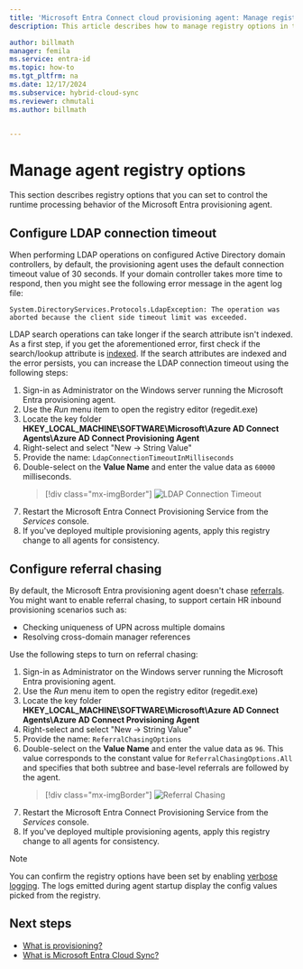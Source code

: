 ```yaml
---
title: 'Microsoft Entra Connect cloud provisioning agent: Manage registry options'
description: This article describes how to manage registry options in the Microsoft Entra Connect cloud provisioning agent.

author: billmath
manager: femila
ms.service: entra-id
ms.topic: how-to
ms.tgt_pltfrm: na
ms.date: 12/17/2024
ms.subservice: hybrid-cloud-sync
ms.reviewer: chmutali
ms.author: billmath


---
```

# Manage agent registry options

This section describes registry options that you can set to control the runtime processing behavior of the Microsoft Entra provisioning agent. 

## Configure LDAP connection timeout
When performing LDAP operations on configured Active Directory domain controllers, by default, the provisioning agent uses the default connection timeout value of 30 seconds. If your domain controller takes more time to respond, then you might see the following error message in the agent log file: 

`
System.DirectoryServices.Protocols.LdapException: The operation was aborted because the client side timeout limit was exceeded.
`

LDAP search operations can take longer if the search attribute isn't indexed. As a first step, if you get the aforementioned error, first check if the search/lookup attribute is [indexed](/windows/win32/ad/indexed-attributes). If the search attributes are indexed and the error persists, you can increase the LDAP connection timeout using the following steps: 

1. Sign-in as Administrator on the Windows server running the Microsoft Entra provisioning agent.
1. Use the *Run* menu item to open the registry editor (regedit.exe) 
1. Locate the key folder **HKEY_LOCAL_MACHINE\SOFTWARE\Microsoft\Azure AD Connect Agents\Azure AD Connect Provisioning Agent**
1. Right-select and select "New -> String Value"
1. Provide the name: 
  `LdapConnectionTimeoutInMilliseconds`
1. Double-select on the **Value Name** and enter the value data as `60000` milliseconds.
    > [!div class="mx-imgBorder"]
    > ![LDAP Connection Timeout](media/how-to-manage-registry-options/ldap-connection-timeout.png)
1. Restart the Microsoft Entra Connect Provisioning Service from the *Services* console.
1. If you've deployed multiple provisioning agents, apply this registry change to all agents for consistency. 

## Configure referral chasing
By default, the Microsoft Entra provisioning agent doesn't chase [referrals](/windows/win32/ad/referrals). 
You might want to enable referral chasing, to support certain HR inbound provisioning scenarios such as: 
* Checking uniqueness of UPN across multiple domains
* Resolving cross-domain manager references

Use the following steps to turn on referral chasing:

1. Sign-in as Administrator on the Windows server running the Microsoft Entra provisioning agent.
1. Use the *Run* menu item to open the registry editor (regedit.exe) 
1. Locate the key folder **HKEY_LOCAL_MACHINE\SOFTWARE\Microsoft\Azure AD Connect Agents\Azure AD Connect Provisioning Agent**
1. Right-select and select "New -> String Value"
1. Provide the name: 
  `ReferralChasingOptions`
1. Double-select on the **Value Name** and enter the value data as `96`. This value corresponds to the constant value for `ReferralChasingOptions.All` and specifies that both subtree and base-level referrals are followed by the agent. 
    > [!div class="mx-imgBorder"]
    > ![Referral Chasing](media/how-to-manage-registry-options/referral-chasing.png)
1. Restart the Microsoft Entra Connect Provisioning Service from the *Services* console.
1. If you've deployed multiple provisioning agents, apply this registry change to all agents for consistency.



> [!NOTE]
> You can confirm the registry options have been set by enabling [verbose logging](how-to-troubleshoot.md#log-files). The logs emitted during agent startup display the config values picked from the registry. 

## Next steps 

- [What is provisioning?](../what-is-provisioning.md)
- [What is Microsoft Entra Cloud Sync?](what-is-cloud-sync.md)
